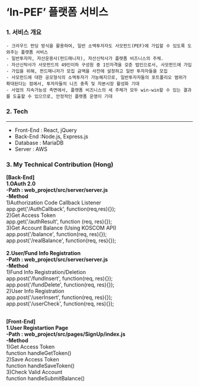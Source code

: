 # ‘In-PEF’ 플랫폼 서비스

### 1. 서비스 개요
```
- 크라우드 펀딩 방식을 활용하여, 일반 소액투자자도 사모펀드(PEF)에 가입할 수 있도록 도와주는 플랫폼 서비스
- 일반투자자, 자산운용사(펀드매니저), 자산신탁사가 플랫폼 비즈니스의 주체.
- 자산신탁사가 사모펀드의 49인이하 구성원 중 1인자격을 갖춘 법인으로서, 사모펀드에 가입
- 가입을 위해, 펀드매니저가 모집 금액을 사전에 설정하고 일반 투자자들을 모집
- 사모펀드에 대한 공모형식의 소액투자가 가능해지므로, 일반투자자들의 포트폴리오 범위가 확대된다는 점에서, 투자자들의 니즈 충족 및 자본시장 활성화 기대
- 사업의 지속가능성 측면에서, 플랫폼 비즈니스의 세 주체가 모두 win-win할 수 있는 결과를 도출할 수 있으므로, 안정적인 플랫폼 운영이 기대
```

### 2. Tech
---
* Front-End : React, jQuery <br>
* Back-End :Node.js, Express.js <br>
* Database : MariaDB <br>
* Server : AWS <br>


### 3. My Technical Contribution (Hong)
<b>[Back-End]</b><br>
<b>1.OAuth 2.0 <br>
-Path : web_project/src/server/server.js <br>
-Method</b><br>
1)Authorization Code Callback Listener <br>
  app.get('/AuthCallback', function(req,res){});  <br>
2)Get Access Token  <br>
  app.get('/authResult', function (req, res){}); <br>
3)Get Account Balance (Using KOSCOM API)  <br>
  app.post('/balance', function(req, res){});  <br>
  app.post('/realBalance', function(req, res){});  <br>
 <br>
<b>2.User/Fund Info Registration <br>
-Path : web_project/src/server/server.js  <br>
-Method</b><br>
 1)Fund Info Registration/Deletion  <br>
  app.post('/fundInsert', function(req, res){}); <br>
  app.post('/fundDelete', function(req, res){});  <br>
 2)User Info Registration <br>
  app.post('/userInsert', function(req, res){}); <br>
  app.post('/userCheck', function(req, res){}); <br>

<br><b>[Front-End]</b><br>
<b>1.User Registartion Page <br>
-Path : web_project/src/pages/SignUp/index.js <br>
-Method</b><br>
1)Get Access Token <br>
  function handleGetToken() <br>
2)Save Access Token <br>
  function handleSaveToken() <br>
3)Check Valid Account <br>
  function handleSubmitBalance() <br>
